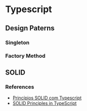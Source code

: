 # Typescript

## Design Paterns

### Singleton

### Factory Method

## SOLID

### References

- [Princípios SOLID com Typescript](https://medium.com/@matheusbessa_44838/princ%C3%ADpios-solid-com-typescript-4f8a9d5d1ef8)
- [SOLID Principles in TypeScript](https://blog.bitsrc.io/solid-principles-in-typescript-153e6923ffdb)
